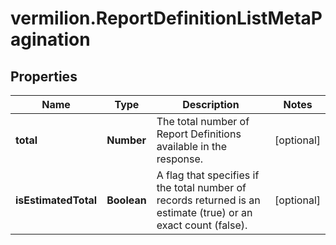 # vermilion.ReportDefinitionListMetaPagination

## Properties

Name | Type | Description | Notes
------------ | ------------- | ------------- | -------------
**total** | **Number** | The total number of Report Definitions available in the response. | [optional] 
**isEstimatedTotal** | **Boolean** | A flag that specifies if the total number of records returned is an estimate (true) or an exact count (false). | [optional] 


